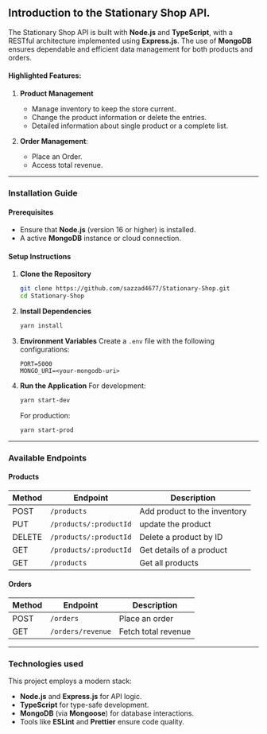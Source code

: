 ## Introduction to the Stationary Shop API.

The Stationary Shop API is built with **Node.js** and **TypeScript**, with a RESTful architecture implemented using **Express.js**. The use of **MongoDB** ensures dependable and efficient data management for both products and orders.

#### Highlighted Features:

1. **Product Management**

   - Manage inventory to keep the store current.
   - Change the product information or delete the entries.
   - Detailed information about single product or a complete list.

2. **Order Management**:
   - Place an Order.
   - Access total revenue.
---

### Installation Guide

#### Prerequisites

- Ensure that **Node.js** (version 16 or higher) is installed.
- A active **MongoDB** instance or cloud connection.

#### Setup Instructions

1. **Clone the Repository**

   ```bash
   git clone https://github.com/sazzad4677/Stationary-Shop.git
   cd Stationary-Shop
   ```

2. **Install Dependencies**

   ```bash
   yarn install
   ```

3. **Environment Variables**
   Create a `.env` file with the following configurations:

   ```plaintext
   PORT=5000
   MONGO_URI=<your-mongodb-uri>
   ```

4. **Run the Application**
   For development:
   ```bash
   yarn start-dev
   ```
   For production:
   ```bash
   yarn start-prod
   ```

---

### Available Endpoints

#### Products

| Method | Endpoint               | Description                        |
| ------ | ---------------------- | ---------------------------------- |
| POST   | `/products`            | Add product to the inventory       |
| PUT    | `/products/:productId` | update the product                 |
| DELETE | `/products/:productId` | Delete a product by ID             |
| GET    | `/products/:productId` | Get details of a product           |
| GET    | `/products`            | Get all products                   |

#### Orders

| Method | Endpoint          | Description                   |
| ------ | ----------------- | ----------------------------- |
| POST   | `/orders`         | Place an order                |
| GET    | `/orders/revenue` | Fetch total revenue           |

---

### Technologies used

This project employs a modern stack:

- **Node.js** and **Express.js** for API logic.
- **TypeScript** for type-safe development.
- **MongoDB** (via **Mongoose**) for database interactions.
- Tools like **ESLint** and **Prettier** ensure code quality.
